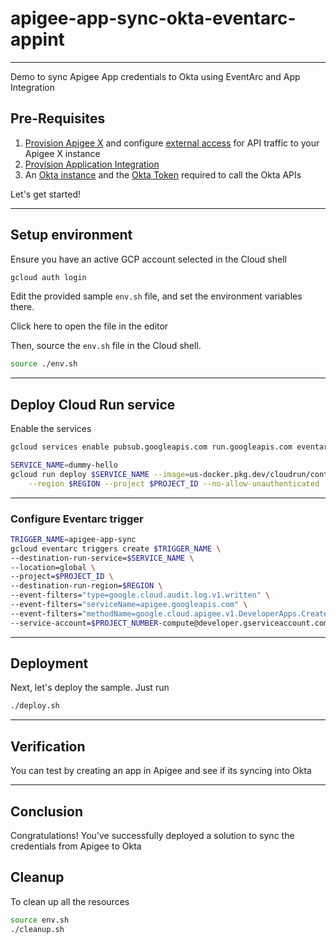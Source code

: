 # apigee-app-sync-okta-eventarc-appint

---

Demo to sync Apigee App credentials to Okta using EventArc and App Integration

## Pre-Requisites

1. [Provision Apigee X](https://cloud.google.com/apigee/docs/api-platform/get-started/provisioning-intro) and configure [external access](https://cloud.google.com/apigee/docs/api-platform/get-started/configure-routing#external-access) for API traffic to your Apigee X instance
2. [Provision Application Integration](https://cloud.google.com/application-integration/docs/setup-application-integration)
3. An [Okta instance](https://developer.okta.com) and the [Okta Token](https://help.okta.com/en-us/content/topics/security/api.htm?cshid=ext-create-api-token#create-okta-api-token) required to call the Okta APIs

Let's get started!

---

## Setup environment

Ensure you have an active GCP account selected in the Cloud shell

```sh
gcloud auth login
```

Edit the provided sample `env.sh` file, and set the environment variables there.

Click <walkthrough-editor-open-file filePath="env.sh">here</walkthrough-editor-open-file> to open the file in the editor

Then, source the `env.sh` file in the Cloud shell.

```sh
source ./env.sh
```

---

## Deploy Cloud Run service

Enable the services

```sh
gcloud services enable pubsub.googleapis.com run.googleapis.com eventarc.googleapis.com --project $PROJECT_ID

```

```sh
SERVICE_NAME=dummy-hello
gcloud run deploy $SERVICE_NAME --image=us-docker.pkg.dev/cloudrun/container/hello \
    --region $REGION --project $PROJECT_ID --no-allow-unauthenticated
```

---

### Configure Eventarc trigger

```sh
TRIGGER_NAME=apigee-app-sync
gcloud eventarc triggers create $TRIGGER_NAME \
--destination-run-service=$SERVICE_NAME \
--location=global \
--project=$PROJECT_ID \
--destination-run-region=$REGION \
--event-filters="type=google.cloud.audit.log.v1.written" \
--event-filters="serviceName=apigee.googleapis.com" \
--event-filters="methodName=google.cloud.apigee.v1.DeveloperApps.CreateDeveloperApp" \
--service-account=$PROJECT_NUMBER-compute@developer.gserviceaccount.com
```

---

## Deployment

Next, let's deploy the sample. Just run

```bash
./deploy.sh
```
---

## Verification

You can test by creating an app in Apigee and see if its syncing into Okta

---

## Conclusion

<walkthrough-conclusion-trophy></walkthrough-conclusion-trophy>

Congratulations! You've successfully deployed a solution to sync the credentials from Apigee to Okta

<walkthrough-inline-feedback></walkthrough-inline-feedback>

## Cleanup

To clean up all the resources

```sh
source env.sh
./cleanup.sh
```
